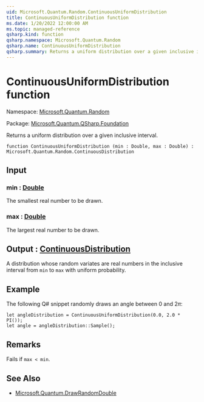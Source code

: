 ```yaml
---
uid: Microsoft.Quantum.Random.ContinuousUniformDistribution
title: ContinuousUniformDistribution function
ms.date: 1/20/2022 12:00:00 AM
ms.topic: managed-reference
qsharp.kind: function
qsharp.namespace: Microsoft.Quantum.Random
qsharp.name: ContinuousUniformDistribution
qsharp.summary: Returns a uniform distribution over a given inclusive interval.
---
```


# ContinuousUniformDistribution function

Namespace: [Microsoft.Quantum.Random](xref:Microsoft.Quantum.Random)

Package: [Microsoft.Quantum.QSharp.Foundation](https://nuget.org/packages/Microsoft.Quantum.QSharp.Foundation)


Returns a uniform distribution over a given inclusive interval.

```qsharp
function ContinuousUniformDistribution (min : Double, max : Double) : Microsoft.Quantum.Random.ContinuousDistribution
```


## Input

### min : [Double](xref:microsoft.quantum.qsharp.valueliterals#double-literals)

The smallest real number to be drawn.


### max : [Double](xref:microsoft.quantum.qsharp.valueliterals#double-literals)

The largest real number to be drawn.



## Output : [ContinuousDistribution](xref:Microsoft.Quantum.Random.ContinuousDistribution)

A distribution whose random variates are real numbers in the inclusiveinterval from `min` to `max` with uniform probability.

## Example

The following Q# snippet randomly draws an angle between $0$ and $2 \pi$:```qsharplet angleDistribution = ContinuousUniformDistribution(0.0, 2.0 * PI());let angle = angleDistribution::Sample();```

## Remarks

Fails if `max < min`.

## See Also

- [Microsoft.Quantum.DrawRandomDouble](xref:Microsoft.Quantum.DrawRandomDouble)